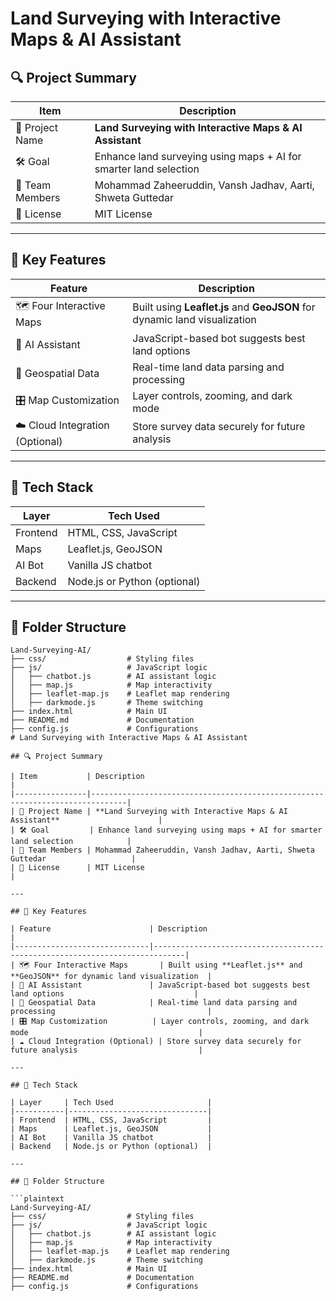 # Land Surveying with Interactive Maps & AI Assistant

## 🔍 Project Summary

| Item           | Description                                                                  |
|----------------|------------------------------------------------------------------------------|
| 🎯 Project Name | **Land Surveying with Interactive Maps & AI Assistant**                      |
| 🛠️ Goal         | Enhance land surveying using maps + AI for smarter land selection            |
| 👥 Team Members | Mohammad Zaheeruddin, Vansh Jadhav, Aarti, Shweta Guttedar                   |
| 🔑 License      | MIT License                                                                  |

---

## 🌟 Key Features

| Feature                      | Description                                                                 |
|------------------------------|-----------------------------------------------------------------------------|
| 🗺️ Four Interactive Maps       | Built using **Leaflet.js** and **GeoJSON** for dynamic land visualization  |
| 🤖 AI Assistant               | JavaScript-based bot suggests best land options                             |
| 📍 Geospatial Data            | Real-time land data parsing and processing                                  |
| 🎛️ Map Customization          | Layer controls, zooming, and dark mode                                      |
| ☁️ Cloud Integration (Optional) | Store survey data securely for future analysis                           |

---

## 🧰 Tech Stack

| Layer     | Tech Used                     |
|-----------|-------------------------------|
| Frontend  | HTML, CSS, JavaScript         |
| Maps      | Leaflet.js, GeoJSON           |
| AI Bot    | Vanilla JS chatbot            |
| Backend   | Node.js or Python (optional)  |

---

## 📁 Folder Structure

```plaintext
Land-Surveying-AI/
├── css/                  # Styling files
├── js/                   # JavaScript logic
│   ├── chatbot.js        # AI assistant logic
│   ├── map.js            # Map interactivity
│   ├── leaflet-map.js    # Leaflet map rendering
│   ├── darkmode.js       # Theme switching
├── index.html            # Main UI
├── README.md             # Documentation
├── config.js             # Configurations
# Land Surveying with Interactive Maps & AI Assistant

## 🔍 Project Summary

| Item           | Description                                                                  |
|----------------|------------------------------------------------------------------------------|
| 🎯 Project Name | **Land Surveying with Interactive Maps & AI Assistant**                      |
| 🛠️ Goal         | Enhance land surveying using maps + AI for smarter land selection            |
| 👥 Team Members | Mohammad Zaheeruddin, Vansh Jadhav, Aarti, Shweta Guttedar                   |
| 🔑 License      | MIT License                                                                  |

---

## 🌟 Key Features

| Feature                      | Description                                                                 |
|------------------------------|-----------------------------------------------------------------------------|
| 🗺️ Four Interactive Maps       | Built using **Leaflet.js** and **GeoJSON** for dynamic land visualization  |
| 🤖 AI Assistant               | JavaScript-based bot suggests best land options                             |
| 📍 Geospatial Data            | Real-time land data parsing and processing                                  |
| 🎛️ Map Customization          | Layer controls, zooming, and dark mode                                      |
| ☁️ Cloud Integration (Optional) | Store survey data securely for future analysis                           |

---

## 🧰 Tech Stack

| Layer     | Tech Used                     |
|-----------|-------------------------------|
| Frontend  | HTML, CSS, JavaScript         |
| Maps      | Leaflet.js, GeoJSON           |
| AI Bot    | Vanilla JS chatbot            |
| Backend   | Node.js or Python (optional)  |

---

## 📁 Folder Structure

```plaintext
Land-Surveying-AI/
├── css/                  # Styling files
├── js/                   # JavaScript logic
│   ├── chatbot.js        # AI assistant logic
│   ├── map.js            # Map interactivity
│   ├── leaflet-map.js    # Leaflet map rendering
│   ├── darkmode.js       # Theme switching
├── index.html            # Main UI
├── README.md             # Documentation
├── config.js             # Configurations
